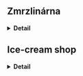 ## Zmrzlinárna

<details>
  <summary><b>Detail</b></summary>
  **DŮLEŽITÉ: Nejedná se o žádnou spolupráci ani nic podobného!**

  Toto je soukromý projekt webové stránky, postavený na balíčku Webpack pro správu balíčků a spouštění projektu. 
  
  Pro spuštění projektu stačí v terminálu zadat příkaz:
  **npm run start**

  Následně se v prohlížeči otevře nový panel, kde bude stránka zobrazena.

</details>

## Ice-cream shop

<details>
  <summary><b>Detail</b></summary>

  **IMPORTANT: This is not a collaboration or anything like that!**

  This is a private website project, built on the Webpack package for package management and project launching. 
  
  To start the project, just type the following command in the terminal:
  **npm run start**

  This will then open a new panel in the browser where the page will be displayed.

</details>

